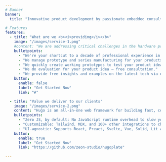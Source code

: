 ```yaml
---
# Banner
banner:
  title: "Innovative product development by passionate embedded consultants"

# Features
features:
  - title: "What are we <b><i>providing</i></b>"
    image: "/images/service-1.png"
    #content: "We are addressing critical challenges in the hardware product development industry by providing innovative solutions and services to enhance efficiency, reliability, and overall performance throughout the entire development lifecycle."
    bulletpoints:
      - "We're your shortcut to a decade of professional experience in the product development industry."
      - "We manage prototype and series manufacturing for your products."
      - "We quickly create working prototypes to test your product ideas."
      - "We do evaluation for your product idea – free consultation."
      - "We provide free insights and examples on the latest tech via our blog platform."
    button:
      enable: false
      label: "Get Started Now"
      link: "#"

  - title: "Value we deliver to our clients"
    image: "/images/service-2.png"
    content: "Hugo is an all-in-one web framework for building fast, content-focused websites. It offers a range of exciting features for developers and website creators. Some of the key features are:"
    bulletpoints:
      - "Zero JS, by default: No JavaScript runtime overhead to slow you down."
      - "Customizable: Tailwind, MDX, and 100+ other integrations to choose from."
      - "UI-agnostic: Supports React, Preact, Svelte, Vue, Solid, Lit and more."
    button:
      enable: true
      label: "Get Started Now"
      link: "https://github.com/zeon-studio/hugoplate"

---
```

